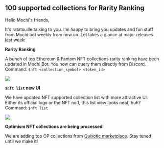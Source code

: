 ## 100 supported collections for Rarity Ranking

Hello Mochi's friends,

It's ratatouille talking to you. I'm happy to bring you updates and fun stuff from Mochi bot weekly from now on. Let takes a glance at major releases last week:

**Rarity Ranking**

A bunch of top Ethereum & Fantom NFT collections rarity ranking have been updated in Mochi Bot. You now can query them directly from Discord.
Command: `$nft <collection_symbol> <token_id>`

![](https://i.imgur.com/AKmPuAr.jpg)


**`$nft list` new UI**

We have updated NFT supported collection list with more attractive UI. Either its official logo or the NFT no.1, this list view looks neat, huh?
Command: `$nft list`

![](https://i.imgur.com/NyLYCnS.png)

**Optimism NFT collections are being processed**

We are adding top OP collections from [Quixotic marketplace](https://quixotic.io/stats). Stay tuned until we make it!
